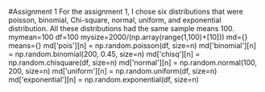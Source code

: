 #Assignment 1
For the assignment 1, I chose six distributions that were poisson, binomial, Chi-square, normal, uniform, and exponential distribution. All these distributions had the same sample means 100.
mymean=100
df=100
mysize=2000/(np.array(range(1,100)+[10]))
md={}
means={}
md['pois'][n] = np.random.poisson(df, size=n)
 md['binomial'][n] = np.random.binomial(200, 0.45, size=n)
md['chisq'][n] = np.random.chisquare(df, size=n)
md['normal'][n] = np.random.normal(100, 200, size=n)
md['uniform'][n] = np.random.uniform(df, size=n)
md['exponential'][n] = np.random.exponential(df, size=n)
